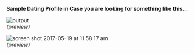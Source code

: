 <strong>Sample Dating Profile in Case you are looking for something like this...</strong>

![output](https://cloud.githubusercontent.com/assets/10386036/19627543/29083dc6-9917-11e6-9582-58fedfc0874b.png) <br>
<em> (preview) </em>

![screen shot 2017-05-19 at 11 58 17 am](https://cloud.githubusercontent.com/assets/10386036/26288846/e08c15a0-3e56-11e7-88a1-2712591b432d.png) 
<br>
<em> (preview) </em>
